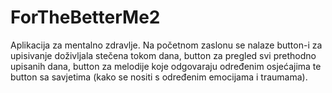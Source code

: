 # ForTheBetterMe2
Aplikacija za mentalno zdravlje. Na početnom zaslonu se nalaze button-i za upisivanje doživljala stečena tokom dana, button za pregled svi prethodno upisanih dana,
button za melodije koje odgovaraju određenim osjećajima te button sa savjetima (kako se nositi s određenim emocijama i traumama).
